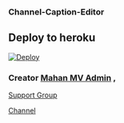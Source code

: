 ### Channel-Caption-Editor

## Deploy to heroku 

[![Deploy](https://www.herokucdn.com/deploy/button.svg)](https://heroku.com/deploy?template=https://github.com/Anonymous-SK/Channel-Caption-Editor)


### Creator [Mahan MV Admin](https://t.me/MahanMVAdmin) , 



[Support Group](https://t.me/Ns_Bot_supporters)

[Channel ](https://t.me/Ns_Bot_Updates)
